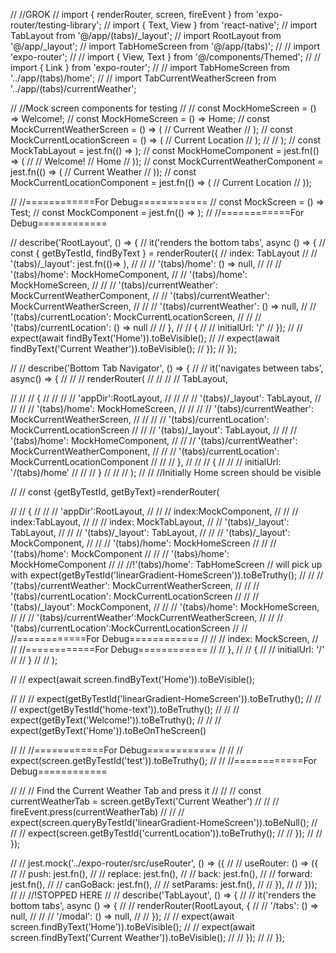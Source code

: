 // //GROK
// import { renderRouter, screen, fireEvent } from 'expo-router/testing-library';
// import { Text, View } from 'react-native';
// import TabLayout from '@/app/(tabs)/_layout';
// import RootLayout from '@/app/_layout';
// import TabHomeScreen from '@/app/(tabs)';
// // import 'expo-router';
// // import { View, Text } from '@/components/Themed';
// // import { Link } from 'expo-router';
// // import TabHomeScreen from '../app/(tabs)/home';
// // import TabCurrentWeatherScreen from '../app/(tabs)/currentWeather';

// //Mock screen components for testing
// // const MockHomeScreen = () => <Text testID='home-text'>Welcome!</Text>;
// const MockHomeScreen = () => <Text testID='home-text'>Home</Text>;
// const MockCurrentWeatherScreen = () => (
//   <Text testID='currentWeather'>Current Weather</Text>
// );
// const MockCurrentLocationScreen = () => (
//   <Text testID='currentLocation'>Current Location</Text>
// );
// // );
// const MockTabLayout = jest.fn(() => <TabLayout />);
// const MockHomeComponent = jest.fn(() => (
//   // <Text testID='home-text'>Welcome!</Text>
//   <Text testID='home-text'>Home</Text>
// ));
// const MockCurrentWeatherComponent = jest.fn(() => (
//   <Text testID='currentWeather'>Current Weather</Text>
// ));
// const MockCurrentLocationComponent = jest.fn(() => (
//   <Text testID='currentLocation'>Current Location</Text>
// ));

// //============For Debug============
// const MockScreen = () => <Text testID='test'>Test</Text>;
// const MockComponent = jest.fn(() => <View />);
// //============For Debug============

// describe('RootLayout', () => {
//   it('renders the bottom tabs', async () => {
//     const { getByTestId, findByText } = renderRouter({
//       index: TabLayout
//       //     '(tabs)/_layout': jest.fn(()=> <TabLayout/>),
//       //     // '(tabs)/home': () => null,
//       //     // '(tabs)/home': MockHomeComponent,
//       //     '(tabs)/home': MockHomeScreen,
//       //     // '(tabs)/currentWeather': MockCurrentWeatherComponent,
//       //     '(tabs)/currentWeather': MockCurrentWeatherScreen,
//       //     // '(tabs)/currentWeather': () => null,
//       //     '(tabs)/currentLocation': MockCurrentLocationScreen,
//       //     // '(tabs)/currentLocation': () => null
//       //   },
//       //   {
//       //     initialUrl: '/'
//     });
//     // expect(await findByText('Home')).toBeVisible();
//     // expect(await findByText('Current Weather')).toBeVisible();
//   });
// });

// // describe('Bottom Tab Navigator', () => {
// //   it('navigates between tabs', async() => {
// //     // renderRouter(
// //     //   // TabLayout,

// //     //   {
// //     //     // 'appDir':RootLayout,
// //     //     // '(tabs)/_layout': TabLayout,
// //     //     // '(tabs)/home': MockHomeScreen,
// //     //     // '(tabs)/currentWeather': MockCurrentWeatherScreen,
// //     //     // '(tabs)/currentLocation': MockCurrentLocationScreen
// //     //     '(tabs)/_layout': TabLayout,
// //     //     '(tabs)/home': MockHomeComponent,
// //     //     '(tabs)/currentWeather': MockCurrentWeatherComponent,
// //     //     '(tabs)/currentLocation': MockCurrentLocationComponent
// //     //   },
// //     //   {
// //     //     initialUrl: '/(tabs)/home'
// //     //   }
// //     // );
// //     //Initially Home screen should be visible

// //       const {getByTestId, getByText}=renderRouter(

// //         {
// //           // 'appDir':RootLayout,
// //           // index:MockComponent,
// //           // index:TabLayout,
// //           // index: MockTabLayout,
// //           '(tabs)/_layout': TabLayout,
// //           // '(tabs)/_layout': TabLayout,
// //           // '(tabs)/_layout': MockComponent,
// //           // '(tabs)/home': MockHomeScreen
// //           // '(tabs)/home': MockComponent
// //           // '(tabs)/home': MockHomeComponent
// //           //!'(tabs)/home': TabHomeScreen // will pick up with  expect(getByTestId('linearGradient-HomeScreen')).toBeTruthy();
// //           // '(tabs)/currentWeather': MockCurrentWeatherScreen,
// //           // '(tabs)/currentLocation': MockCurrentLocationScreen
// //           // '(tabs)/_layout': MockComponent,
// //           // '(tabs)/home': MockHomeScreen,
// //           // '(tabs)/currentWeather':MockCurrentWeatherScreen,
// //           // '(tabs)/currentLocation':MockCurrentLocationScreen
// //       //============For Debug============
// //           // index: MockScreen,
// //       //============For Debug============
// //         },
// //         {
// //           initialUrl: '/'
// //         }
// //       );

// //      expect(await screen.findByText('Home')).toBeVisible();

// //       // expect(getByTestId('linearGradient-HomeScreen')).toBeTruthy();
// //       // expect(getByTestId('home-text')).toBeTruthy();
// //       // expect(getByText('Welcome!')).toBeTruthy();
// //       // expect(getByText('Home')).toBeOnTheScreen()

// //     //============For Debug============
// //     // expect(screen.getByTestId('test')).toBeTruthy();
// //     //============For Debug============

// //     // Find the Current Weather Tab and press it
// //     // const currentWeatherTab = screen.getByText('Current Weather')
// //     // fireEvent.press(currentWeatherTab)
// //     // expect(screen.queryByTestId('linearGradient-HomeScreen')).toBeNull();
// //     // expect(screen.getByTestId('currentLocation')).toBeTruthy();
// //   });
// // });

// // jest.mock('../expo-router/src/useRouter', () => ({
// //   useRouter: () => ({
// //     push: jest.fn(),
// //     replace: jest.fn(),
// //     back: jest.fn(),
// //     forward: jest.fn(),
// //     canGoBack: jest.fn(),
// //     setParams: jest.fn(),
// //   }),
// // }));
// // //!STOPPED HERE
// // describe('TabLayout', () => {
// //   it('renders the bottom tabs', async () => {
// //     renderRouter(RootLayout, {
// //       '/tabs': () => null,
// //       // '/modal': () => null,
// //     });
// //     expect(await screen.findByText('Home')).toBeVisible();
// //     expect(await screen.findByText('Current Weather')).toBeVisible();
// //   });
// // });
